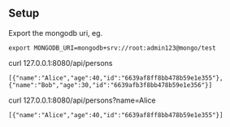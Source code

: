 ## Setup

Export the mongodb uri, eg.

```
export MONGODB_URI=mongodb+srv://root:admin123@mongo/test
```

curl 127.0.0.1:8080/api/persons
```
[{"name":"Alice","age":40,"id":"6639af8ff8bb478b59e1e355"},{"name":"Bob","age":30,"id":"6639afb3f8bb478b59e1e356"}]
```

curl 127.0.0.1:8080/api/persons?name=Alice

```
[{"name":"Alice","age":40,"id":"6639af8ff8bb478b59e1e355"}]
```
